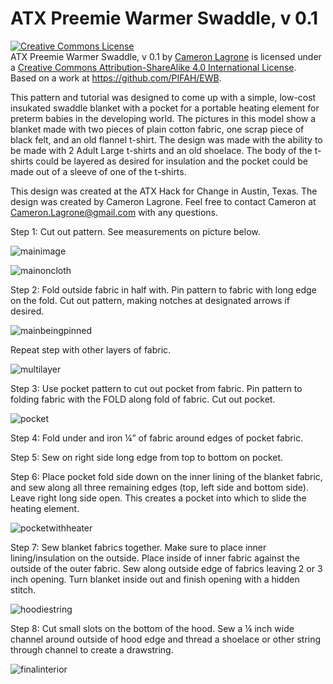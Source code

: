 # ATX Preemie Warmer Swaddle, v 0.1


<a rel="license" href="http://creativecommons.org/licenses/by-sa/4.0/"><img alt="Creative Commons License" style="border-width:0" src="https://i.creativecommons.org/l/by-sa/4.0/88x31.png" /></a><br /><span xmlns:dct="http://purl.org/dc/terms/" href="http://purl.org/dc/dcmitype/Text" property="dct:title" rel="dct:type">ATX Preemie Warmer Swaddle, v 0.1</span> by <a xmlns:cc="http://creativecommons.org/ns#" href="https://github.com/PIFAH/EWB" property="cc:attributionName" rel="cc:attributionURL">Cameron Lagrone</a> is licensed under a <a rel="license" href="http://creativecommons.org/licenses/by-sa/4.0/">Creative Commons Attribution-ShareAlike 4.0 International License</a>.<br />Based on a work at <a xmlns:dct="http://purl.org/dc/terms/" href="https://github.com/PIFAH/EWB" rel="dct:source">https://github.com/PIFAH/EWB</a>.


This pattern and tutorial was designed to come up with a simple, low-cost insukated swaddle blanket with a pocket for a portable heating element for preterm babies in the developing world. The pictures in this model show a blanket made with two pieces of plain cotton fabric, one scrap piece of black felt, and an old flannel t-shirt. The design was made with the ability to be made with 2 Adult Large t-shirts and an old shoelace. The body of the t-shirts could be layered as desired for insulation and the pocket could be made out of a sleeve of one of the t-shirts. 

This design was created at the ATX Hack for Change in Austin, Texas. The design was created by Cameron Lagrone. Feel free to contact Cameron at Cameron.Lagrone@gmail.com with any questions. 

Step 1: Cut out pattern. See measurements on picture below. 

![mainimage](https://cloud.githubusercontent.com/assets/5296671/8067510/d2829526-0eb3-11e5-8df7-56c3afe63f27.png)

![mainoncloth](https://cloud.githubusercontent.com/assets/5296671/8067511/d283c4c8-0eb3-11e5-9805-70eb765578bf.png)

Step 2: Fold outside fabric in half with. Pin pattern to fabric with long edge on the fold. Cut out pattern, making notches at designated arrows if desired.  

![mainbeingpinned](https://cloud.githubusercontent.com/assets/5296671/8067514/d2846c3e-0eb3-11e5-978b-ae8f100a2e3d.png)



Repeat step with other layers of fabric. 

![multilayer](https://cloud.githubusercontent.com/assets/5296671/8067509/d28246d4-0eb3-11e5-87f4-d9df0e36c5bc.png)


Step 3: Use pocket pattern to cut out pocket from fabric. Pin pattern to folding fabric with the FOLD along fold of fabric. Cut out pocket. 

![pocket](https://cloud.githubusercontent.com/assets/5296671/8067515/d28f50ae-0eb3-11e5-82da-dad39b63ff40.png)

Step 4: Fold under and iron ¼” of fabric around edges of pocket fabric. 

Step 5: Sew on right side long edge from top to bottom on pocket. 

Step 6: Place pocket fold side down on the inner lining of the blanket fabric, and sew along all three remaining edges (top, left side and bottom side). Leave right long side open. This creates a pocket into which to slide the heating element.

![pocketwithheater](https://cloud.githubusercontent.com/assets/5296671/8067516/d29154c6-0eb3-11e5-8508-5ed4c3776e88.png)

Step 7: Sew blanket fabrics together. Make sure to place inner lining/insulation on the outside. Place inside of inner fabric against the outside of the outer fabric. Sew along outside edge of fabrics leaving 2 or 3 inch opening.  Turn blanket inside out and finish opening with a hidden stitch. 

![hoodiestring](https://cloud.githubusercontent.com/assets/5296671/8067512/d283b2bc-0eb3-11e5-898e-a34ab6c9dd2b.png)


Step 8: Cut small slots on the bottom of the hood. Sew a ¼ inch wide channel around outside of hood edge and thread a shoelace or other string through channel to create a drawstring. 


![finalinterior](https://cloud.githubusercontent.com/assets/5296671/8067513/d283f222-0eb3-11e5-9f94-281a0997a408.png)





